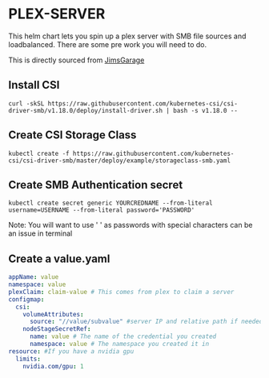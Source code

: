 # PLEX-SERVER

This helm chart lets you spin up a plex server with SMB file sources and loadbalanced. There are some pre work you will need to do. 

This is directly sourced from [JimsGarage](https://github.com/JamesTurland/JimsGarage/tree/main/Kubernetes/SMB)

## Install CSI
``` 
curl -skSL https://raw.githubusercontent.com/kubernetes-csi/csi-driver-smb/v1.18.0/deploy/install-driver.sh | bash -s v1.18.0 --
```

## Create CSI Storage Class
```
kubectl create -f https://raw.githubusercontent.com/kubernetes-csi/csi-driver-smb/master/deploy/example/storageclass-smb.yaml
```

## Create SMB Authentication secret
```
kubectl create secret generic YOURCREDNAME --from-literal username=USERNAME --from-literal password='PASSWORD'
```

Note: You will want to use ' ' as passwords with special characters can be an issue in terminal

## Create a value.yaml 
```yaml
appName: value
namespace: value
plexClaim: claim-value # This comes from plex to claim a server
configmap:
  csi:
    volumeAttributes:
      source: "//value/subvalue" #server IP and relative path if needed
    nodeStageSecretRef:
      name: value # The name of the credential you created
      namespace: value # The namespace you created it in
resource: #If you have a nvidia gpu 
  limits:
    nvidia.com/gpu: 1
```
